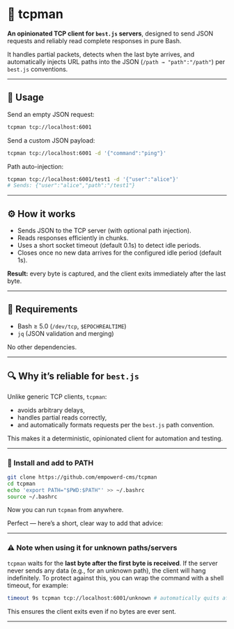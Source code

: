 
# 🧰 tcpman

**An opinionated TCP client for `best.js` servers**, designed to send JSON requests and reliably read complete responses in pure Bash.

It handles partial packets, detects when the last byte arrives, and automatically injects URL paths into the JSON (`/path → "path":"/path"`) per `best.js` conventions.

---

## 🚀 Usage

Send an empty JSON request:

```bash
tcpman tcp://localhost:6001
```

Send a custom JSON payload:

```bash
tcpman tcp://localhost:6001 -d '{"command":"ping"}'
```

Path auto-injection:

```bash
tcpman tcp://localhost:6001/test1 -d '{"user":"alice"}'
# Sends: {"user":"alice","path":"/test1"}
```

---

## ⚙️ How it works

* Sends JSON to the TCP server (with optional path injection).
* Reads responses efficiently in chunks.
* Uses a short socket timeout (default 0.1s) to detect idle periods.
* Closes once no new data arrives for the configured idle period (default 1s).

**Result:** every byte is captured, and the client exits immediately after the last byte.

---

## 🧩 Requirements

* Bash ≥ 5.0 (`/dev/tcp`, `$EPOCHREALTIME`)
* `jq` (JSON validation and merging)

No other dependencies.

---

## 🔍 Why it’s reliable for `best.js`

Unlike generic TCP clients, `tcpman`:

* avoids arbitrary delays,
* handles partial reads correctly,
* and automatically formats requests per the `best.js` path convention.

This makes it a deterministic, opinionated client for automation and testing.


---

### 📂 Install and add to PATH

```bash
git clone https://github.com/empowerd-cms/tcpman
cd tcpman
echo 'export PATH="$PWD:$PATH"' >> ~/.bashrc
source ~/.bashrc
```

Now you can run `tcpman` from anywhere.

Perfect — here’s a short, clear way to add that advice:

---

### ⚠️ Note when using it for unknown paths/servers

`tcpman` waits for the **last byte after the first byte is received**.
If the server never sends any data (e.g., for an unknown path), the client will hang indefinitely.
To protect against this, you can wrap the command with a shell timeout, for example:

```bash
timeout 9s tcpman tcp://localhost:6001/unknown # automatically quits after 9s
```

This ensures the client exits even if no bytes are ever sent.

---

